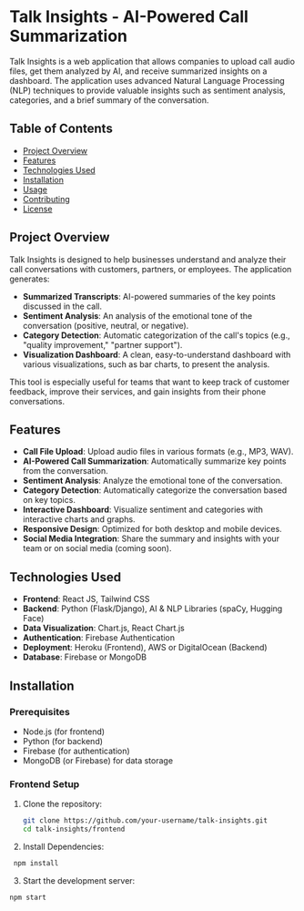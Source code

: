 # Talk Insights - AI-Powered Call Summarization

Talk Insights is a web application that allows companies to upload call audio files, get them analyzed by AI, and receive summarized insights on a dashboard. The application uses advanced Natural Language Processing (NLP) techniques to provide valuable insights such as sentiment analysis, categories, and a brief summary of the conversation.

## Table of Contents

- [Project Overview](#project-overview)
- [Features](#features)
- [Technologies Used](#technologies-used)
- [Installation](#installation)
- [Usage](#usage)
- [Contributing](#contributing)
- [License](#license)

## Project Overview

Talk Insights is designed to help businesses understand and analyze their call conversations with customers, partners, or employees. The application generates:

- **Summarized Transcripts**: AI-powered summaries of the key points discussed in the call.
- **Sentiment Analysis**: An analysis of the emotional tone of the conversation (positive, neutral, or negative).
- **Category Detection**: Automatic categorization of the call's topics (e.g., "quality improvement," "partner support").
- **Visualization Dashboard**: A clean, easy-to-understand dashboard with various visualizations, such as bar charts, to present the analysis.

This tool is especially useful for teams that want to keep track of customer feedback, improve their services, and gain insights from their phone conversations.

## Features

- **Call File Upload**: Upload audio files in various formats (e.g., MP3, WAV).
- **AI-Powered Call Summarization**: Automatically summarize key points from the conversation.
- **Sentiment Analysis**: Analyze the emotional tone of the conversation.
- **Category Detection**: Automatically categorize the conversation based on key topics.
- **Interactive Dashboard**: Visualize sentiment and categories with interactive charts and graphs.
- **Responsive Design**: Optimized for both desktop and mobile devices.
- **Social Media Integration**: Share the summary and insights with your team or on social media (coming soon).

## Technologies Used

- **Frontend**: React JS, Tailwind CSS
- **Backend**: Python (Flask/Django), AI & NLP Libraries (spaCy, Hugging Face)
- **Data Visualization**: Chart.js, React Chart.js
- **Authentication**: Firebase Authentication
- **Deployment**: Heroku (Frontend), AWS or DigitalOcean (Backend)
- **Database**: Firebase or MongoDB

## Installation

### Prerequisites

- Node.js (for frontend)
- Python (for backend)
- Firebase (for authentication)
- MongoDB (or Firebase) for data storage

### Frontend Setup

1. Clone the repository:

   ```bash
   git clone https://github.com/your-username/talk-insights.git
   cd talk-insights/frontend

   ```

2. Install Dependencies:

```bash
 npm install

```

3. Start the development server:

```bash
npm start
```

